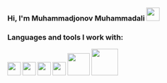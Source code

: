 ###  Hi, I'm Muhammadjonov Muhammadali <img src="https://media.giphy.com/media/hvRJCLFzcasrR4ia7z/giphy.gif" width = "30px"> <br/>
### Languages and tools I work with:
<code><img src="https://upload.wikimedia.org/wikipedia/commons/thumb/8/82/Devicon-html5-plain.svg/1200px-Devicon-html5-plain.svg.png" height = "30px"></code>
<code><img src="https://luxe-host.ru/wp-content/uploads/3/1/6/316df50bcf36dccbe19dd219abf85b16.png" width = "30px"></code>
<code><img src="https://logos-download.com/wp-content/uploads/2016/09/Sass_logo.png" width = "30px"></code>
<code><img src="https://upload.wikimedia.org/wikipedia/commons/thumb/b/b2/Bootstrap_logo.svg/1200px-Bootstrap_logo.svg.png" width = "30px"></code>
<code><img src="https://cdn.freebiesupply.com/logos/large/2x/php-1-logo-png-transparent.png" width = "50px"></code>
<code><img src="https://pluspng.com/img-png/laravel-logo-png-laravel-logos-img-4846x1198.png" width = "60px"></code>

